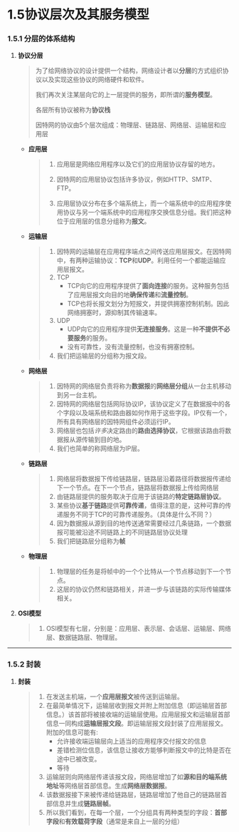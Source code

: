 # 1.5协议层次及其服务模型

### 1.5.1 分层的体系结构

1. **协议分层**

   > 为了给网络协议的设计提供一个结构，网络设计者以**分层**的方式组织协议以及实现这些协议的网络硬件和软件。
   >
   > 我们再次关注某层向它的上一层提供的服务，即所谓的**服务模型**。
   >
   > 各层所有协议被称为**协议栈**
   >
   > 因特网的协议由5个层次组成：物理层、链路层、网络层、运输层和应用层

   - **应用层**

     > 1. 应用层是网络应用程序以及它们的应用层协议存留的地方。
     >
     > 2. 因特网的应用层协议包括许多协议，例如HTTP、SMTP、FTP。
     > 3. 应用层协议分布在多个端系统上，而一个端系统中的应用程序使用协议与另一个端系统中的应用程序交换信息分组。我们把这种位于应用层的信息分组称为**报文**。

   - **运输层**

     > 1. 因特网的运输层在应用程序端点之间传送应用层报文。在因特网中，有两种运输协议：**TCP**和**UDP**。利用任何一个都能运输应用层报文。
     > 2. TCP
     >    - TCP向它的应用程序提供了**面向连接**的服务。这种服务包括了应用层报文向目的地**确保传递**和**流量控制**。
     >    - TCP也将长报文划分为短报文，并提供拥塞控制机制。因此网络拥塞时，源抑制其传输速率。
     > 3. UDP
     >    - UDP向它的应用程序提供**无连接服务**。这是一种**不提供不必要服务**的服务。
     >    - 没有可靠性，没有流量控制，也没有拥塞控制。
     > 4. 我们把运输层的分组称为报文段。

   - **网络层**

     > 1. 因特网的网络层负责将称为**数据报**的**网络层分组**从一台主机移动到另一台主机。
     > 2. 因特网的网络层包括网际协议IP，该协议定义了在数据报中的各个字段以及端系统和路由器如何作用于这些字段。IP仅有一个，所有具有网络层的因特网组件必须运行IP。
     > 3. 网络层也包括*许多*决定路由的**路由选择协议**，它根据该路由将数据报从源传输到目的地。
     > 4. 我们也简单的称网络层为IP层。

   - **链路层**

     > 1. 网络层将数据报下传给链路层，链路层沿着路径将数据报传递给下一个节点。在下一个节点，链路层将数据报上传给网络层
     > 2. 由链路层提供的服务取决于应用于该链路的**特定链路层协议**。
     > 3. 某些协议**基于链路**提供**可靠传递**，值得注意的是，这种可靠的传递服务不同于TCP的可靠传递服务。（具体是什么不同？）
     > 4. 因为数据报从源到目的地传送通常需要经过几条链路，一个数据报可能被沿途不同链路上的不同链路层协议处理
     > 5. 我们把链路层分组称为**帧**
     
   - **物理层**

     > 1. 物理层的任务是将帧中的一个个比特从一个节点移动到下一个节点。
     > 2. 这层的协议仍然和链路相关，并进一步与该链路的实际传输媒体相关。

2. **OSI模型**

   > 1. OSI模型有七层，分别是：应用层、表示层、会话层、运输层、网络层、数据链路层、物理层。



****

### 1.5.2 封装

1. **封装**

   > 1. 在发送主机端，一个**应用层报文**被传送到运输层。
   > 2. 在最简单情况下，运输层收到报文并附上附加信息（即运输层首部信息。）该首部将被接收端的运输层使用。应用层报文和运输层首部信息一同构成**运输层报文段**。即运输层报文段封装了应用层报文。附加的信息可能有:
   >    - 允许接收端运输层向上适当的应用程序交付报文的信息
   >    - 差错检测位信息，该信息让接收方能够判断报文中的比特是否在途中已被改变。
   >    - 等待
   > 3. 运输层则向网络层传递该报文段，网络层增加了如**源和目的端系统地址**等网络层首部信息。生成**网络层数据报**。
   > 4. 该数据报接下来被传递给链路层，链路层增加了他自己的链路层首部信息并生成**链路层帧**。
   > 5. 所以我们看到，在每一个层，一个分组具有两种类型的字段：**首部字段**和**有效载荷字段**（通常是来自上一层的分组）

